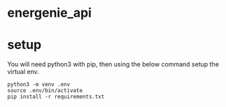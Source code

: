 # energenie_api

# setup

You will need python3 with pip, then using the below command setup the virtual env.

```
python3 -m venv .env
source .env/bin/activate
pip install -r requirements.txt
```
